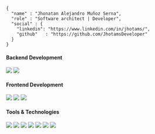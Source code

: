<!--div style="text-align:center"><img src="./img/welcome.png" alt="background" style="width:70%; margin-left:auto; margin-right:auto; display: block; width:300px"/></div-->

```shell
{ 
  "name" : "Jhonatan Alejandro Muñoz Serna",
  "role" : "Software architect | Developer",
  "social" : {
    "linkedin": "https://www.linkedin.com/in/jhotams/",
    "github"   : "https://github.com/JhotamsDeveloper"
  }
}
```
  
<h4>Backend Development</h4>
<p>
  <img src="https://img.shields.io/badge/Microsoft-8A2BE2?style=for-the-badge&logo=.net&labelColor=8A2BE2">
  <img src="https://img.shields.io/badge/Python-20232A?style=for-the-badge&logo=python&labelColor=20232A">
</p>

</p>
<h4>Frontend Development</h4>
<p>
  <img src="https://img.shields.io/badge/Blazor-8A2BE2?style=for-the-badge&logo=blazor&logoColor=white">
  <img src="https://img.shields.io/badge/React-20232A?style=for-the-badge&logo=react&logoColor=61DAFB">
  <img src="https://img.shields.io/badge/Angular-DD0031?style=for-the-badge&logo=angular&logoColor=white">
</p>
<h4>Tools & Technologies</h4>
<p>
  <img src="https://img.shields.io/badge/Azure-white?style=for-the-badge&logo=microsoftazure&logoColor=blue">
    <img src="https://img.shields.io/badge/Azure DevOps-white?style=for-the-badge&logo=azuredevops&logoColor=blue">
      <img src="https://img.shields.io/badge/Git-F05032?style=for-the-badge&logo=git&logoColor=white">
  <img src="https://img.shields.io/badge/GitHub-100000?style=for-the-badge&logo=github&logoColor=white">
  <img src="https://img.shields.io/badge/Linux-FCC624?style=for-the-badge&logo=linux&logoColor=black">
  <img src="https://img.shields.io/badge/Notion-000000?style=for-the-badge&logo=notion&logoColor=white">
  <img src="https://img.shields.io/badge/Postman-FF6C37?style=for-the-badge&logo=Postman&logoColor=white">

</p>
